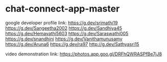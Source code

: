 # chat-connect-app-master

google developer profile link: https://g.dev/srimathi19
https://g.dev/Sangeetha2002
https://g.dev/Sandhiya45
https://g.dev/Hemavathi5603
https://g.dev/Saraswathi005
https://g.dev/snandhini
https://g.dev/Vanithamunusamy
https://g.dev/Aruna6
https://g.dev/ra97
http://g.dev/Sathyasri15

video demonstration link: https://photos.app.goo.gl/DRFhQWRASPfBe7jJ8
